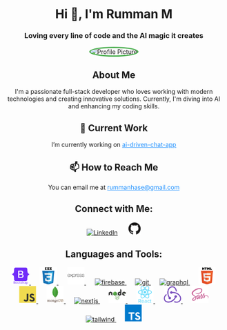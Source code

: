 <h1 align="center">Hi 👋, I'm Rumman M</h1>
<h3 align="center">Loving every line of code and the AI magic it creates</h3>

<p align="center">
  <img src="https://avatars.githubusercontent.com/u/12345678?v=4" alt="Profile Picture" width="150" style="border-radius: 50%; border: 3px solid #4CAF50;">
</p>

<h2 align="center">About Me</h2>
<p align="center">I'm a passionate full-stack developer who loves working with modern technologies and creating innovative solutions. Currently, I'm diving into AI and enhancing my coding skills.</p>

<h2 align="center">🔭 Current Work</h2>
<p align="center">I’m currently working on <a href="https://github.com/yourusername/chat-app" target="_blank" style="color: #1E90FF;">ai-driven-chat-app</a></p>

<h2 align="center">📫 How to Reach Me</h2>
<p align="center">You can email me at <a href="mailto:rummanhase@gmail.com" style="color: #1E90FF;">rummanhase@gmail.com</a></p>

<h2 align="center">Connect with Me:</h2>
<p align="center">
  <a href="https://linkedin.com/in/rummanhase" target="_blank" style="margin: 0 10px;"><img src="https://raw.githubusercontent.com/rahuldkjain/github-profile-readme-generator/master/src/images/icons/Social/linked-in-alt.svg" alt="LinkedIn" height="30" width="30" /></a>
  <a href="https://github.com/yourusername" target="_blank" style="margin: 0 10px;"><img src="https://raw.githubusercontent.com/devicons/devicon/master/icons/github/github-original.svg" alt="GitHub" height="30" width="30" /></a>
</p>

<h2 align="center">Languages and Tools:</h2>
<p align="center">
  <a href="https://getbootstrap.com" target="_blank" rel="noreferrer" style="margin: 0 10px;"> <img src="https://raw.githubusercontent.com/devicons/devicon/master/icons/bootstrap/bootstrap-plain-wordmark.svg" alt="bootstrap" width="40" height="40"/> </a>
  <a href="https://www.w3schools.com/css/" target="_blank" rel="noreferrer" style="margin: 0 10px;"> <img src="https://raw.githubusercontent.com/devicons/devicon/master/icons/css3/css3-original-wordmark.svg" alt="css3" width="40" height="40"/> </a>
  <a href="https://expressjs.com" target="_blank" rel="noreferrer" style="margin: 0 10px;"> <img src="https://raw.githubusercontent.com/devicons/devicon/master/icons/express/express-original-wordmark.svg" alt="express" width="40" height="40"/> </a>
  <a href="https://firebase.google.com/" target="_blank" rel="noreferrer" style="margin: 0 10px;"> <img src="https://www.vectorlogo.zone/logos/firebase/firebase-icon.svg" alt="firebase" width="40" height="40"/> </a>
  <a href="https://git-scm.com/" target="_blank" rel="noreferrer" style="margin: 0 10px;"> <img src="https://www.vectorlogo.zone/logos/git-scm/git-scm-icon.svg" alt="git" width="40" height="40"/> </a>
  <a href="https://graphql.org" target="_blank" rel="noreferrer" style="margin: 0 10px;"> <img src="https://www.vectorlogo.zone/logos/graphql/graphql-icon.svg" alt="graphql" width="40" height="40"/> </a>
  <a href="https://www.w3.org/html/" target="_blank" rel="noreferrer" style="margin: 0 10px;"> <img src="https://raw.githubusercontent.com/devicons/devicon/master/icons/html5/html5-original-wordmark.svg" alt="html5" width="40" height="40"/> </a>
  <a href="https://developer.mozilla.org/en-US/docs/Web/JavaScript" target="_blank" rel="noreferrer" style="margin: 0 10px;"> <img src="https://raw.githubusercontent.com/devicons/devicon/master/icons/javascript/javascript-original.svg" alt="javascript" width="40" height="40"/> </a>
  <a href="https://www.mongodb.com/" target="_blank" rel="noreferrer" style="margin: 0 10px;"> <img src="https://raw.githubusercontent.com/devicons/devicon/master/icons/mongodb/mongodb-original-wordmark.svg" alt="mongodb" width="40" height="40"/> </a>
  <a href="https://nextjs.org/" target="_blank" rel="noreferrer" style="margin: 0 10px;"> <img src="https://cdn.worldvectorlogo.com/logos/nextjs-2.svg" alt="nextjs" width="40" height="40"/> </a>
  <a href="https://nodejs.org" target="_blank" rel="noreferrer" style="margin: 0 10px;"> <img src="https://raw.githubusercontent.com/devicons/devicon/master/icons/nodejs/nodejs-original-wordmark.svg" alt="nodejs" width="40" height="40"/> </a>
  <a href="https://reactjs.org/" target="_blank" rel="noreferrer" style="margin: 0 10px;"> <img src="https://raw.githubusercontent.com/devicons/devicon/master/icons/react/react-original-wordmark.svg" alt="react" width="40" height="40"/> </a>
  <a href="https://redux.js.org" target="_blank" rel="noreferrer" style="margin: 0 10px;"> <img src="https://raw.githubusercontent.com/devicons/devicon/master/icons/redux/redux-original.svg" alt="redux" width="40" height="40"/> </a>
  <a href="https://sass-lang.com" target="_blank" rel="noreferrer" style="margin: 0 10px;"> <img src="https://raw.githubusercontent.com/devicons/devicon/master/icons/sass/sass-original.svg" alt="sass" width="40" height="40"/> </a>
  <a href="https://tailwindcss.com/" target="_blank" rel="noreferrer" style="margin: 0 10px;"> <img src="https://www.vectorlogo.zone/logos/tailwindcss/tailwindcss-icon.svg" alt="tailwind" width="40" height="40"/> </a>
  <a href="https://www.typescriptlang.org/" target="_blank" rel="noreferrer" style="margin: 0 10px;"> <img src="https://raw.githubusercontent.com/devicons/devicon/master/icons/typescript/typescript-original.svg" alt="typescript" width="40" height="40"/> </a>
</p>


